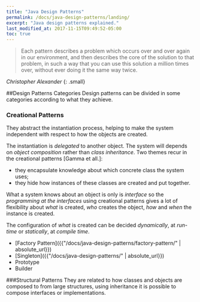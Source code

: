 ```yaml
---
title: "Java Design Patterns"
permalink: /docs/java-design-patterns/landing/
excerpt: "Java design patterns explained."
last_modified_at: 2017-11-15T09:49:52-05:00
toc: true
---
```

>Each pattern describes a problem which occurs over and over again in our environment, and then describes the core of the solution to that problem, in such a way that you can use this solution a million times over, without ever doing it the same way twice.

<cite>Christopher Alexander</cite>
{: .small}


##Design Patterns Categories
Design patterns can be divided in some categories according to what they achieve.

### Creational Patterns
They abstract the instantiation process, helping to make the system independent with respect to how the objects are created. 
	
The instantiation is _delegated_ to another object. The system will depends on _object composition_ rather than _class inheritance_. Two themes recur in the creational patterns [Gamma et all.]:

* they encapsulate knowledge about which concrete class the system uses;
* they hide how instances of these classes are created and put together.

What a system knows about an object is only is _interface_ so the _programming at the interfaces_ using creational patterns gives a lot of flexibility about _what_ is created, _who_ creates the object, _how_ and _when_ the instance is created.

The configuration of _what_ is created can be decided _dynamically_, at _run-time_ or _statically_, at _compile time_.

- [Factory Pattern]({{"/docs/java-design-patterns/factory-pattern/" | absolute_url}})
- [Singleton]({{"/docs/java-design-patterns/" | absolute_url}})
- Prototype
- Builder

###Structural Patterns
They are related to how classes and objects are composed to from large structures, using inheritance it is possible to compose interfaces or implementations.